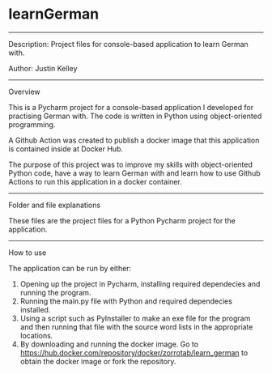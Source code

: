 # learnGerman

---

Description: Project files for console-based application to learn German with.

Author: Justin Kelley

---

Overview

This is a Pycharm project for a console-based application I developed for practising German with. The code is written in Python using object-oriented programming.

A Github Action was created to publish a docker image that this application is contained inside at Docker Hub.

The purpose of this project was to improve my skills with object-oriented Python code, have a way to learn German with and learn how to use Github Actions to run this application in a docker container.

---

Folder and file explanations

These files are the project files for a Python Pycharm project for the application.

---

How to use

The application can be run by either:
1. Opening up the project in Pycharm, installing required dependecies and running the program.
2. Running the main.py file with Python and required dependecies installed.
3. Using a script such as PyInstaller to make an exe file for the program and then running that file with the source word lists in the appropriate locations.
4. By downloading and running the docker image. Go to https://hub.docker.com/repository/docker/zorrotab/learn_german to obtain the docker image or fork the repository.
